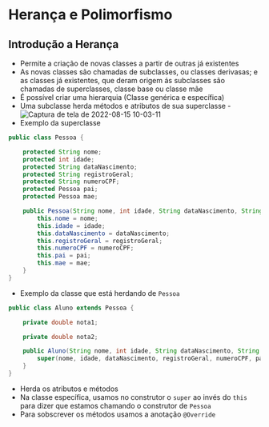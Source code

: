 # Herança e Polimorfismo

## Introdução a Herança

- Permite a criação de novas classes a partir de outras já existentes
- As novas classes são chamadas de subclasses, ou classes derivasas; e as classes já existentes, que deram origem ás subclasses são chamadas de superclasses, classe base ou classe mãe
- É possível criar uma hierarquia (Classe genérica e específica)
- Uma subclasse herda métodos e atributos de sua superclasse
-![Captura de tela de 2022-08-15 10-03-11](https://user-images.githubusercontent.com/43495376/184640035-07aa9a0d-54db-4b59-be0c-94190167fbcd.png)
- Exemplo da superclasse

```java
public class Pessoa {

    protected String nome;
    protected int idade;
    protected String dataNascimento;
    protected String registroGeral;
    protected String numeroCPF;
    protected Pessoa pai;
    protected Pessoa mae;

    public Pessoa(String nome, int idade, String dataNascimento, String registroGeral, String numeroCPF, Pessoa pai, Pessoa mae) {
        this.nome = nome;
        this.idade = idade;
        this.dataNascimento = dataNascimento;
        this.registroGeral = registroGeral;
        this.numeroCPF = numeroCPF;
        this.pai = pai;
        this.mae = mae;
    }
}
```

- Exemplo da classe que está herdando de `Pessoa`

```java
public class Aluno extends Pessoa {

    private double nota1;

    private double nota2;

    public Aluno(String nome, int idade, String dataNascimento, String registroGeral, String numeroCPF, Pessoa pai, Pessoa mae) {
        super(nome, idade, dataNascimento, registroGeral, numeroCPF, pai, mae);
    }
}
```

- Herda os atributos e métodos
- Na classe específica, usamos no construtor o `super` ao invés do `this` para dizer que estamos chamando o construtor de `Pessoa`
- Para sobscrever os métodos usamos a anotação `@Override`